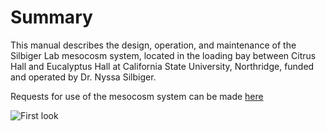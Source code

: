 # Summary

This manual describes the design, operation, and maintenance of the Silbiger Lab mesocosm system, located in the loading bay between Citrus Hall and Eucalyptus Hall at California State University, Northridge, funded and operated by Dr. Nyssa Silbiger.

Requests for use of the mesocosm system can be made [here](https://docs.google.com/forms/d/1LCZG39k8dJmIDLb5l6XBP8-Ow2yxawrKlUB2wUDesqg/edit)


![First look](https://github.com/SilbigerLab/Mesocosm_User_Manual/blob/master/images/Tanks_with_Apex.png)  
